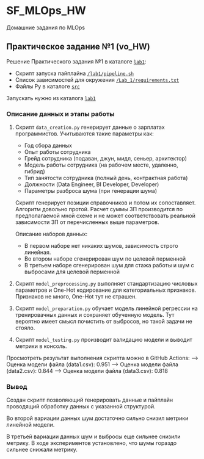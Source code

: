 # SF_MLOps_HW

Домашние задания по MLOps


## Практическое задание №1 (vo_HW)

Решение Практического задания №1 в каталоге [```lab1```](/lab1/):
* Скрипт запуска пайплайна [```/lab1/pipeline.sh```](/lab1/pipeline.sh)
* Список зависимостей для окружения [```/Lab_1/requirements.txt```](/lab1/requirements.txt)
* Файлы Py в каталоге [```src```](/lab1/src/)

Запускать нужно из каталога [```lab1```](/lab1/)


### Описание данных и этапы работы


1. Скрипт ```data_creation.py``` генерирует данные о зарплатах программистов. Учитываются такие параметры как:
    * Год сбора данных
    * Опыт работы сотрудника
    * Грейд сотрудника (подаван, джун, мидл, сеньер, архитектор)
    * Модель работы сотрудника (на рабочем месте, удаленно, гибрид)
    * Тип занятости сотрудника (полный день, контрактная работа)
    * Должности (Data Engineer, BI Developer, Developer)
    * Параметры разброса шума (при генерации шума)
    
    Скрипт генерирует позиции справочников и потом их сопоставляет. Алгоритм довольно протой. Расчет суммы ЗП производится по предполагаемой мной схеме и не может соответствовать реальной зависимости ЗП от перечисленных выше параметров.

    Описание наборов данных:
    * В первом наборе нет никаких шумов, зависимость строго линейная.
    * Во втором наборе сгенерирован шум по целевой перменной
    * В третьем наборе сгенерирован шум для стажа работы и шум с выбросами для целевой перменной

2. Скрипт ```model_preprocessing.py``` выполняет стандартизацию числовых параметров и One-Hot кодирование для категориальных признаков. Признаков не много, One-Hot тут не страшен.

3. Скрипт ```model_preparation.py``` обучает модель линейной регрессии на тренировачных данных и сохраняет обученную модель. Тут вероятно имеет смысл почистить от выбросов, но такой задачи не стояло. 

4. Скрипт ```model_testing.py``` производит валидацию модели и выводит метрики в консоль. 


Просмотреть результат выполнения скрипта можно в GitHub Actions:
--> Оценка модели файла (data1.csv):  0.951
--> Оценка модели файла (data2.csv):  0.844
--> Оценка модели файла (data3.csv):  0.818


### Вывод 

Создан скрипт позволяющий генерировать данные и пайплайн проводящий обработку данных с указанной структурой.

Во второй вариации данных шум достаточно сильно снизил метрики линейной модели.

В третьей вариации данных шум и выбросы еще сильнее снизили метрику. В ходе экспериментов установлено, что шумы гораздо сильнее снижали метрику. 